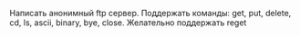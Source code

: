 Написать анонимный ftp сервер.
Поддержать команды: get, put, delete, cd, ls, ascii, binary, bye, close.
Желательно поддержать reget
